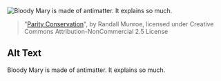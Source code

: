 ![Bloody Mary is made of antimatter. It explains so much.](https://imgs.xkcd.com/comics/parity_conservation.png)
> "[Parity Conservation](https://xkcd.com/2364/)", by Randall Munroe, licensed under Creative Commons Attribution-NonCommercial 2.5 License

## Alt Text
Bloody Mary is made of antimatter. It explains so much.

